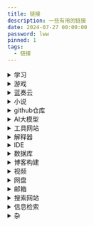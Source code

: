 ```yaml
---
title: 链接
description: 一些有用的链接
date: 2024-07-27 00:00:00
password: lww
pinned: 1
tags:
  - 链接
---
```


<details>
    <summary>学习</summary>

> [福建中医药大学WEBVPN](https://webvpn.fjtcm.edu.cn:4433/)
>
>[福建中医药大学主站](https://www.fjtcm.edu.cn/)
>
>[菜鸟教程](https://www.runoob.com/)
>
>[pta](https://pintia.cn/home)
>
>[批改网](http://www.pigai.org/)
>
>[四级集训 真题听力（2022.9-2020.12）](https://appttu8ybb72009.h5.xiaoeknow.com/p/course/text/i_62b17cb7e4b0d55800bd7b71?type=2)
>
>[高中试卷网](http://sj.smez.net/)
>
>[福建省教育考试院](https://www.eeafj.cn/)
>
>[第二教育网](https://www.dearedu.com/)
>
>[英语前缀](https://fanyi-app.baidu.com/static/passage/2019-11/2019-11-04/005/index.html?app_passage_referer=social_plat)

</details>

<details>
    <summary>游戏</summary>

> [网易云游戏](https://cg.163.com)
>
>[Flash](https://www.flash.cn/cdm/latest/flashcenter_pp_ax_install_cn.exe)
>
>[蔚蓝档案](https://bluearchive-cn.com/)
>
>[米哈游账号](https://user.mihoyo.com/#/account/home)
>
>[米游社](https://api-static.mihoyo.com/)
>
>[米哈游](https://www.mihoyo.com/)
>
>[森空岛](https://m.skland.com/)
>
>[明日方舟官网](https://ak.hypergryph.com/#)
>
>[明日方舟：终末地](https://endfield.hypergryph.com/)
>
>[阴阳师](https://yys.163.com/m/index.html)
>
>[我的世界](https://mc.163.com/m/)
>
>[UNO](https://uno.163.com/m/)
>
>[Gal領域](https://www.galcg.org/)
>
>[不移之火](https://m.byzhihuo.com/)
>
>[皇室战争宝箱查询](https://statsroyale.com/zh)
>
>[vivo游戏中心](https://game.vivo.com.cn/)

</details>

<details>
  <summary>蓝奏云</summary>

> [主页](https://www.lanzoui.com/)
>
>[登入界面](https://pc.woozooo.com/account.php)
>
>[文件分享](https://smartlww.lanzouq.com/b052waq5g)
>
>[应用](https://smartlww.lanzouq.com/b0530v3yh)

</details>

<details>
    <summary>小说</summary>

> [笔趣阁](https://m.shoubanjiang.com/)
>
>[唐门免费看书](https://zbwq.wmg.weimeigu.net/app/index.php?i=16414&c=entry&do=index&m=iweite_xiaoshuo)
>
>[轻小说文库](https://www.wenku8.net/index.php)
>
>[起点中文网](https://m.qidian.com/)

</details>

<details>
    <summary>github仓库</summary>

> [做饭教程](https://github.com/Anduin2017/HowToCook)
>
>[爱心代码](https://github.com/sun0225SUN/Awesome-Love-Code)
>
>[技术爬爬虾](https://github.com/tech-shrimp)
>
>[爬虫代码](https://github.com/facert/awesome-spider)
>
>[爬虫代码](https://github.com/Jack-Cherish/python-spider)
>
>[插画爬取](https://github.com/littleVege/pixiv_crawl)
>
>[api](https://github.com/public-apis/public-apis)
>
>[AI相关的实用工具](https://github.com/ikaijua/Awesome-AITools/blob/main/README-CN.md)
>
>[阿里语音模型](https://github.com/funaudiollm)
>
>[通义开源](https://github.com/QwenLM)

</details>

<details>
  <summary>AI大模型</summary>

> [文心一言](https://yiyan.baidu.com/)
>
>[通义大模型](https://tongyi.aliyun.com/)
>
>[通义千问](https://tongyi.aliyun.com/qianwen/)

</details>

<details>
  <summary>工具网站</summary>

> [菜鸟工具](https://www.jyshare.com/)
>
>[JSON在线解析](https://www.jyshare.com/front-end/53/)
>
>[文本比较器](https://www.jyshare.com/front-end/8006/)
>
>[思维导图在线](http://naotu.baidu.com/)

</details>

<details>
  <summary>解释器</summary>

> [java](https://download.oracle.com/java/21/latest/jdk-21_windows-x64_bin.exe)
>
>[python3.12.2](https://www.python.org/ftp/python/3.12.2/python-3.12.2-amd64.exe)

</details>

<details>
  <summary>IDE</summary>

> [jetbrains](https://www.jetbrains.com/)
>
>[PyCharm](https://download-cdn.jetbrains.com.cn/python/pycharm-community-2024.1.2.exe)
>
>[IntelliJ](https://download-cdn.jetbrains.com.cn/idea/ideaIC-2024.1.2.exe)
>
>[vsCode(软件)](https://vscode.download.prss.microsoft.com/dbazure/download/stable/863d2581ecda6849923a2118d93a088b0745d9d6/VSCodeUserSetup-x64-1.87.2.exe)
>
>[vsCode(网页)](https://vscode.dev/)
>
>[HBuilder](https://www.dcloud.io/?md_download_url=https%3A%2F%2Fqiniu-ecdn.dcloud.net.cn%2Fdownload%2FHBuilderX.3.99.2023122611.zip&md_download_filename=)

</details>

<details>
  <summary>数据库</summary>

> [mongodb](https://www.mongodb.com/zh-cn)
>
>[postgresql](https://www.postgresql.org/)

</details>

<details>
    <summary>博客构建</summary>

> [测试页面]( http://localhost:4000/ )
>
>[官方文档](https://hexo.io/zh-cn/docs/)
>
>[糖羽仙](https://www.tangyuxian.com/)
>
>[ARGVCHS の小窝](https://argvchs.github.io/)
>
>[颜色RBG](https://www.jyshare.com/front-end/5449/#da2a4b)
>
>[hexo（CSDN教程）](https://blog.csdn.net/weixin_33693070/article/details/94677672)
>
>[看板娘教程1](https://github.com/summerscar/live2dDemo)
>
>[看板娘教程2](https://github.com/EYHN/hexo-helper-live2d)
>
>[看板娘教程3](https://github.com/stevenjoezhang/live2d-widget)

</details>

<details>
    <summary>视频</summary>

> [腾讯视频](http://v.qq.com/)
>
>[哔哩哔哩](https://www.bilibili.com/)
>
>[新剧坊](https://www.xinjuc.com/)
>
>[动漫之家](https://m.dmzj.com/)
>
>[AGE](https://web.age-spa.com:8443/#/)

</details>

<details>
    <summary>网盘</summary>

> [百度网盘](https://pan.baidu.com)
>
>[阿里云盘](https://www.aliyundrive.com/)
>
>[夸克网盘](https://pan.quark.cn/)
>
>[迅雷](https://dl.xunlei.com/)
>
>[OneDrive](https://onedrive.live.com/)

</details>

<details>
    <summary>邮箱</summary>

> [网易163](https://mail.163.com/)
>
>[阿里云盘](https://mail.qq.com)

</details>

<details>
    <summary>搜索网站</summary>

> [百度](https://www.baidu.com/)
>
>[百度百科](https://baike.baidu.com/)

</details>

<details>
    <summary>信息检索</summary>

> [维普数据库](https://qikan.cqvip.com/)
>
>[知网](https://www.cnki.net/)
>
>[万方](https://www.wanfangdata.com.cn/)
>
>[百度学术](https://xueshu.baidu.com/)
>
>[PubMed](https://pubmed.ncbi.nlm.nih.gov/)
>
>[SCI](https://webofscience.clarivate.cn/wos/alldb/basic-search)
>
>[专利数据库](https://pss-system.cponline.cnipa.gov.cn/)
>
>[专利之星](https://www.patentstar.com.cn/)
>
>[国家标准](https://std.samr.gov.cn/)
>
>[标准数据库](https://www.nstl.gov.cn/)

</details>

<details>
    <summary>杂</summary>

> [祥哥](https://kg2.qq.com/node/play?s=hKBxsGhF7OBabhtv&shareuid=659b9f83242a338b&topsource=)
>
>[Adobe](https://superindex.yuque.com/fdnqs8/mcrzue)
>
>[几何画板](https://www.desmos.com/calculator/ny1yewopjn?lang=zh-CN)
>
>[移动硬盘检测](https://www.laobuluo.com/6188.html)
>
>[网页诊断](https://mtool.chinaz.com/)
>
>[动漫绘画学习](https://m.lanqb.com/topics/cartoon)

</details>